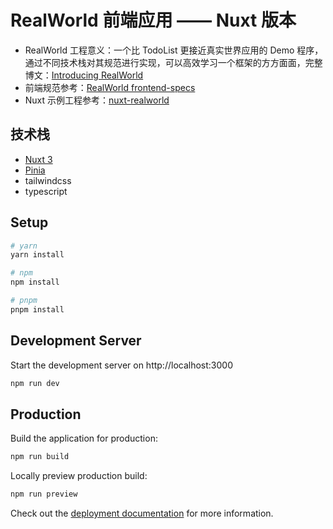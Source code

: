 # RealWorld 前端应用 —— Nuxt 版本

- RealWorld 工程意义：一个比 TodoList 更接近真实世界应用的 Demo 程序，通过不同技术栈对其规范进行实现，可以高效学习一个框架的方方面面，完整博文：[Introducing RealWorld](https://medium.com/@ericsimons/introducing-realworld-6016654d36b5)
- 前端规范参考：[RealWorld frontend-specs](https://realworld-docs.netlify.app/docs/specs/frontend-specs/templates)
- Nuxt 示例工程参考：[nuxt-realworld](https://github.com/pocojang/nuxt-realworld)

## 技术栈

- [Nuxt 3](https://nuxt.com/docs/getting-started/introduction)
- [Pinia](https://pinia.vuejs.org/zh/introduction.html)
- tailwindcss
- typescript

## Setup

```bash
# yarn
yarn install

# npm
npm install

# pnpm
pnpm install
```

## Development Server

Start the development server on http://localhost:3000

```bash
npm run dev
```

## Production

Build the application for production:

```bash
npm run build
```

Locally preview production build:

```bash
npm run preview
```

Check out the [deployment documentation](https://nuxt.com/docs/getting-started/deployment) for more information.
